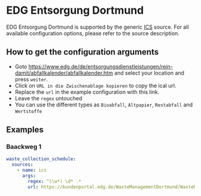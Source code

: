 # EDG Entsorgung Dortmund

EDG Entsorgung Dortmund is supported by the generic [ICS](/doc/source/ics.md) source. For all available configuration options, please refer to the source description.


## How to get the configuration arguments

- Goto <https://www.edg.de/de/entsorgungsdienstleistungen/rein-damit/abfallkalender/abfallkalender.htm> and select your location and press `weiter`.  
- Click on `URL in die Zwischenablage kopieren` to copy the ical url.
- Replace the `url` in the example configuration with this link.
- Leave the `regex` untouched
- You can use the different types as `Bioabfall`, `Altpapier`, `Restabfall` and `Wertstoffe`

## Examples

### Baackweg 1

```yaml
waste_collection_schedule:
  sources:
    - name: ics
      args:
        regex: ^(\w*) \d* .*
        url: https://kundenportal.edg.de/WasteManagementDortmund/WasteManagementServiceServlet?ApplicationName=Calendar&SubmitAction=sync&StandortID=1271001001&AboID=66930&Fra=P;R;B;W
```
